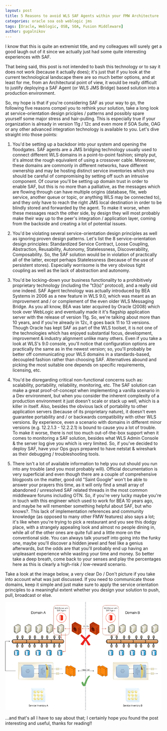 ```yaml
---
layout: post
title: 5 Reasons to avoid WLS SAF Agents within your FMW Architecture
categories: oracle soa osb weblogic jms
tags: [Oracle, Weblogic, OSB, SOA, Fusion Middleware]
author: gugalnikov
---
```


I know that this is quite an extremist title, and my colleagues will surely get a good laugh out of it since we actually just had some quite interesting experiences with SAF.

That being said, this post is not intended to bash this technology or to say it does not work (because it actually does); it's just that if you look at the current technological landscape there are so much better options, and at least for me, from an Architectural point of view, it would be really difficult to justify deploying a SAF Agent (or WLS JMS Bridge) based solution into a production environment.

So, my hope is that if you're considering SAF as your way to go, the following five reasons compel you to rethink your solution, take a long look at service-orientation design priciples / patterns and possibly spare yourself some major stress and hair-pulling. This is especially true if your organization is already in version 11g / 12c and even more if SOA Suite, OAG or any other advanced integration technology is available to you. Let's dive straight into those points:

1. You'd be setting up a backdoor into your system and opening the floodgates. SAF agents are a JMS bridging technology usually used to connect different WLS domains in a point-to-point fashion; simply put, it's almost the rough equivalent of using a crossover cable. Moreover, these domains are commonly in different networks, have different ownership and may be hosting distinct service inventories which you should be careful of compromising by setting off such an intrusive component. Of course you'll be setting up domain trust in order to enable SAF, but this is no more than a palliative, as the messages which are flowing through can have multiple origins (database, file, web service, another queue or topic, or anything WLS may be connected to), and they only have to reach the right JMS local destination in order to be blindly stored and forwarded by the agent. To make it worse, when these messages reach the other side, by design they will most probably make their way up to the peer's integration / application layer, coming from the backside and creating a lot of potential issues.      

2. You'd be violating several service-orientation design principles as well as ignoring proven design patterns. Let's list the 8 service-orientation design principles: Standardized Service Contract, Loose Coupling, Abstraction, Reusability, Autonomy, Statelessness, Discoverability, Composability. So, the SAF solution would be in violation of practically all of the latter, except perhaps Statelessness (because of the use of persistent stores). Especially worrisome is the very obvious tight coupling as well as the lack of abstraction and autonomy. 
 
3. You'd be locking-down your business functionality to a prohibitively proprietary technology (including the "t3(s)" protocol), and a really old one indeed. SAF Agent technology was actually introduced by BEA Systems in 2006 as a new feature in WLS 9.0, which was meant as an improvement and / or complement of the even older WLS Messaging Bridge.  As you all know, BEA was later acquired by Oracle (2008) which took over WebLogic and eventually made it it's flagship application server with the release of version 11g. So, we're talking about more than 10 years, and if you're already in 12c, it goes back 11 to 13 versions. Though Oracle has kept SAF as part of the WLS toolset, it is not one of the technologies which has enjoyed substantial focus, development, improvement & industry alignment unlike many others. Even if you take a look at WLS's 9.0 console, you'll notice that configuration options are practically the same as in the newest version; so, you'll probably be better off communicating your WLS domains in a standards-based, decoupled fashion rather than choosing SAF. Alternatives abound and picking the most suitable one depends on specific requirements, licensing, etc.         
  
4. You'd be disregarding critical non-functional concerns such as: scalability, portability, reliability, monitoring, etc. The SAF solution can make a great proof-of-concept when implementing a vanilla scenario in a Dev environment, but when you consider the inherent complexity of a production environment it just doesn't scale or stack up well, which is a killer in itself. Also, besides the obvious lack of portability to other application servers (because of its proprietary nature), it doesn't even guarantee portability and / or backwards compatibility with other WLS versions. By experience, even a scenario with domains in different minor versions (e.g. 12.2.1.3 - 12.2.2.1) is bound to cause you a lot of trouble. To make it worse, there is not too much out-of-the-box support when it comes to monitoring a SAF solution, besides what WLS Admin Console & the server log give you which is very limited. So, if you've decided to deploy SAF, have your Ops guys prepared to have netstat & wireshark as their debugging / troubleshooting tools.    
5. There isn't a lot of available information to help you out should you run into any trouble (and you most probably will). Official documentation is very superficial and even though there are a couple of comprehensive blogposts on the matter, good old "Saint Google" won't be able to answer your prayers this time, as it will only find a small array of abandoned / unresolved SAF related threads in the most common middleware forums including OTN. So, if you're very lucky maybe you're in touch with this engineer which used to work for BEA 10 years ago, and maybe he will remember something helpful about SAF, but who knows?. This lack of implementation references and community knowledge (as opposed to many other FMW features) also says a lot; it's like when you're trying to pick a restaurant and you see this dodgy place, with a strangely appealing look and almost no people dining in, while all of the other ones are quite full and a little more on the conventional side. You can always talk yourself into going into the funky one, maybe you'll discover a hidden jewel and feel like a genius afterwards, but the odds are that you'll probably end up having an unpleasant experience while wasting your time and money. So better take a deep breath, come back to your senses and play the percentages here as this is clearly a high-risk / low-reward scenario.   

Take a look at the image below, a very clear Do / Don't picture if you take into account what was just discussed. If you need to communicate those domains, keep it simple and just make sure to apply the service orientation principles to a meaningful extent whether you design your solution to push, pull, broadcast or else.

![](/images/2017-01-27-SAF/saf.png)

...and that's all I have to say about that; I certainly hope you found the post interesting and useful, thanks for reading!!

